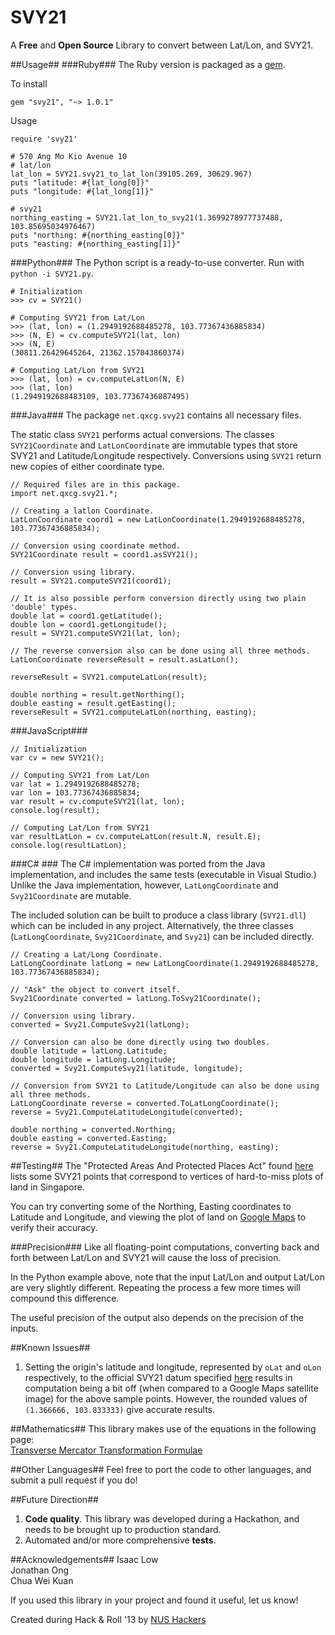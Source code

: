 SVY21
=====
A **Free** and **Open Source** Library to convert between Lat/Lon, and SVY21.

##Usage##
###Ruby###
The Ruby version is packaged as a [gem](https://rubygems.org/gems/SVY21).

To install

    gem "svy21", "~> 1.0.1"

Usage

    require 'svy21'
    
    # 570 Ang Mo Kio Avenue 10
    # lat/lon
    lat_lon = SVY21.svy21_to_lat_lon(39105.269, 30629.967)
    puts "latitude: #{lat_long[0]}"
    puts "longitude: #{lat_long[1]}"
    
    # svy21
    northing_easting = SVY21.lat_lon_to_svy21(1.3699278977737488, 103.85695034976467)
    puts "northing: #{northing_easting[0]}"
    puts "easting: #{northing_easting[1]}"

###Python###
The Python script is a ready-to-use converter. Run with `python -i SVY21.py`.

    # Initialization
    >>> cv = SVY21()
    
    # Computing SVY21 from Lat/Lon
    >>> (lat, lon) = (1.2949192688485278, 103.77367436885834)
    >>> (N, E) = cv.computeSVY21(lat, lon)
    >>> (N, E)
    (30811.26429645264, 21362.157043860374)
    
    # Computing Lat/Lon from SVY21
    >>> (lat, lon) = cv.computeLatLon(N, E)
    >>> (lat, lon)
    (1.2949192688483109, 103.77367436887495)
    
###Java###
The package `net.qxcg.svy21` contains all necessary files.

The static class `SVY21` performs actual conversions. The classes `SVY21Coordinate` and `LatLonCoordinate` are immutable types that store SVY21 and Latitude/Longitude respectively. Conversions using `SVY21` return new copies of either coordinate type.  
    
    // Required files are in this package.
    import net.qxcg.svy21.*;
    
    // Creating a latlon Coordinate.
    LatLonCoordinate coord1 = new LatLonCoordinate(1.2949192688485278, 103.77367436885834);
    
    // Conversion using coordinate method.
    SVY21Coordinate result = coord1.asSVY21();
    
    // Conversion using library.
    result = SVY21.computeSVY21(coord1);
    
    // It is also possible perform conversion directly using two plain 'double' types.
    double lat = coord1.getLatitude();
    double lon = coord1.getLongitude();
    result = SVY21.computeSVY21(lat, lon);
    
    // The reverse conversion also can be done using all three methods.
    LatLonCoordinate reverseResult = result.asLatLon();
    
    reverseResult = SVY21.computeLatLon(result);
    
    double northing = result.getNorthing();
    double easting = result.getEasting();
    reverseResult = SVY21.computeLatLon(northing, easting);
		
###JavaScript###

    // Initialization
	var cv = new SVY21();

	// Computing SVY21 from Lat/Lon
	var lat = 1.2949192688485278;
	var lon = 103.77367436885834;
	var result = cv.computeSVY21(lat, lon);
	console.log(result);

	// Computing Lat/Lon from SVY21
	var resultLatLon = cv.computeLatLon(result.N, result.E);
	console.log(resultLatLon);

###C\# ###
The C\# implementation was ported from the Java implementation, and includes the same tests (executable in Visual Studio.)
Unlike the Java implementation, however, `LatLongCoordinate` and `Svy21Coordinate` are mutable.

The included solution can be built to produce a class library (`SVY21.dll`) which can be included in any project.
Alternatively, the three classes (`LatLongCoordinate`, `Svy21Coordinate`, and `Svy21`) can be included directly.

    // Creating a Lat/Long Coordinate.
    LatLongCoordinate latLong = new LatLongCoordinate(1.2949192688485278, 103.77367436885834);
    
    // "Ask" the object to convert itself.
    Svy21Coordinate converted = latLong.ToSvy21Coordinate();
    
    // Conversion using library.
    converted = Svy21.ComputeSvy21(latLong);
    
    // Conversion can also be done directly using two doubles.
    double latitude = latLong.Latitude;
    double longitude = latLong.Longitude;
    converted = Svy21.ComputeSvy21(latitude, longitude);
    
    // Conversion from SVY21 to Latitude/Longitude can also be done using all three methods.
    LatLongCoordinate reverse = converted.ToLatLongCoordinate();
    reverse = Svy21.ComputeLatitudeLongitude(converted);
    
    double northing = converted.Northing;
    double easting = converted.Easting;
    reverse = Svy21.ComputeLatitudeLongitude(northing, easting);

##Testing##
The "Protected Areas And Protected Places Act" found [here](http://statutes.agc.gov.sg/aol/search/display/view.w3p;page=0;query=Id%3A%223ed25f04-0465-4eda-b05f-c0c7334e8840%22%20Status%3Ainforce;rec=0;whole=yes) lists some SVY21 points that correspond to vertices of hard-to-miss plots of land in Singapore.

You can try converting some of the Northing, Easting coordinates to Latitude and Longitude, and viewing the plot of land on [Google Maps](https://maps.google.com.sg/) to verify their accuracy.

###Precision###
Like all floating-point computations, converting back and forth between Lat/Lon and SVY21 will cause the loss of precision. 

In the Python example above, note that the input Lat/Lon and output Lat/Lon are very slightly different. Repeating the process a few more times will compound this difference.

The useful precision of the output also depends on the precision of the inputs.

##Known Issues##
1. Setting the origin's latitude and longitude, represented by `oLat` and `oLon` respectively, to the official SVY21 datum specified [here](http://statutes.agc.gov.sg/aol/search/display/view.w3p;page=0;query=DocId%3A%22f3625be0-89ba-4db2-85bf-303d62771de8%22%20Status%3Ainforce%20Depth%3A0;rec=0) results in computation being a bit off (when compared to a Google Maps satellite image) for the above sample points. However, the rounded values of `(1.366666, 103.833333)` give accurate results.

##Mathematics##
This library makes use of the equations in the following page:  
[Transverse Mercator Transformation Formulae](http://www.linz.govt.nz/geodetic/conversion-coordinates/projection-conversions/transverse-mercator-preliminary-computations/index.aspx)

##Other Languages##
Feel free to port the code to other languages, and submit a pull request if you do!

##Future Direction##
1. **Code quality**. This library was developed during a Hackathon, and needs to be brought up to production standard.
2. Automated and/or more comprehensive **tests**.

##Acknowledgements##
Isaac Low  
Jonathan Ong  
Chua Wei Kuan  

If you used this library in your project and found it useful, let us know!

Created during Hack & Roll '13 by [NUS Hackers](http://nushackers.org/)
